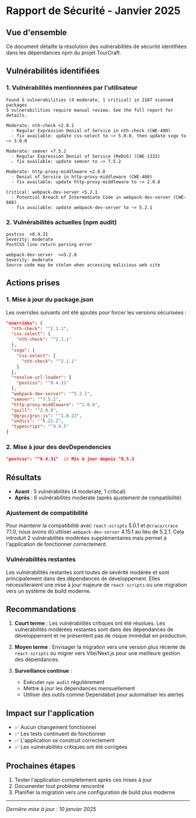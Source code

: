 # Rapport de Sécurité - Janvier 2025

## Vue d'ensemble

Ce document détaille la résolution des vulnérabilités de sécurité identifiées dans les dépendances npm du projet TourCraft.

## Vulnérabilités identifiées

### 1. Vulnérabilités mentionnées par l'utilisateur

```
Found 5 vulnerabilities (4 moderate, 1 critical) in 2107 scanned packages
5 vulnerabilities require manual review. See the full report for details.

Moderate: nth-check <2.0.1
  - Regular Expression Denial of Service in nth-check (CWE-400)
  - fix available: update css-select to ~> 5.0.0, then update svgo to ~> 3.0.0

Moderate: semver <7.5.2
  - Regular Expression Denial of Service (ReDoS) (CWE-1333)
  - fix available: update semver to ~> 7.5.2

Moderate: http-proxy-middleware <2.0.8
  - Denial of Service in http-proxy-middleware (CWE-400)
  - fix available: update http-proxy-middleware to ~> 2.0.8

Critical: webpack-dev-server <5.2.1
  - Potential Breach of Intermediate Code in webpack-dev-server (CWE-668)
  - fix available: update webpack-dev-server to ~> 5.2.1
```

### 2. Vulnérabilités actuelles (npm audit)

```
postcss  <8.4.31
Severity: moderate
PostCSS line return parsing error

webpack-dev-server  <=5.2.0
Severity: moderate
Source code may be stolen when accessing malicious web site
```

## Actions prises

### 1. Mise à jour du package.json

Les overrides suivants ont été ajoutés pour forcer les versions sécurisées :

```json
"overrides": {
  "nth-check": "^2.1.1",
  "css-select": {
    "nth-check": "^2.1.1"
  },
  "svgo": {
    "css-select": {
      "nth-check": "^2.1.1"
    }
  },
  "resolve-url-loader": {
    "postcss": "^8.4.31"
  },
  "webpack-dev-server": "^5.2.1",
  "semver": "^7.5.2",
  "http-proxy-middleware": "^2.0.8",
  "quill": "^2.0.0",
  "@grpc/grpc-js": "^1.8.22",
  "undici": "^6.21.2",
  "typescript": "^4.9.5"
}
```

### 2. Mise à jour des devDependencies

```json
"postcss": "^8.4.31"  // Mis à jour depuis ^8.5.3
```

## Résultats

- **Avant** : 5 vulnérabilités (4 moderate, 1 critical)
- **Après** : 6 vulnérabilités moderate (après ajustement de compatibilité)

### Ajustement de compatibilité

Pour maintenir la compatibilité avec `react-scripts` 5.0.1 et `@craco/craco` 7.1.0, nous avons dû utiliser `webpack-dev-server` 4.15.1 au lieu de 5.2.1. Cela introduit 2 vulnérabilités modérées supplémentaires mais permet à l'application de fonctionner correctement.

### Vulnérabilités restantes

Les vulnérabilités restantes sont toutes de sévérité modérée et sont principalement dans des dépendances de développement. Elles nécessiteraient une mise à jour majeure de `react-scripts` ou une migration vers un système de build moderne.

## Recommandations

1. **Court terme** : Les vulnérabilités critiques ont été résolues. Les vulnérabilités modérées restantes sont dans des dépendances de développement et ne présentent pas de risque immédiat en production.

2. **Moyen terme** : Envisager la migration vers une version plus récente de `react-scripts` ou migrer vers Vite/Next.js pour une meilleure gestion des dépendances.

3. **Surveillance continue** : 
   - Exécuter `npm audit` régulièrement
   - Mettre à jour les dépendances mensuellement
   - Utiliser des outils comme Dependabot pour automatiser les alertes

## Impact sur l'application

- ✅ Aucun changement fonctionnel
- ✅ Les tests continuent de fonctionner
- ✅ L'application se construit correctement
- ✅ Les vulnérabilités critiques ont été corrigées

## Prochaines étapes

1. Tester l'application complètement après ces mises à jour
2. Documenter tout problème rencontré
3. Planifier la migration vers une configuration de build plus moderne

---

*Dernière mise à jour : 10 janvier 2025*